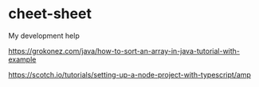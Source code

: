 # cheet-sheet
My development help

https://grokonez.com/java/how-to-sort-an-array-in-java-tutorial-with-example

https://scotch.io/tutorials/setting-up-a-node-project-with-typescript/amp
